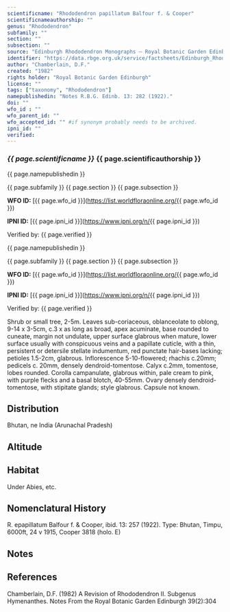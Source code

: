 ```yaml
---
scientificname: "Rhododendron papillatum Balfour f. & Cooper"
scientificnameauthorship: ""
genus: "Rhododendron"
subfamily: ""
section: ""
subsection: ""
source: "Edinburgh Rhododendron Monographs – Royal Botanic Garden Edinburgh"
identifier: "https://data.rbge.org.uk/service/factsheets/Edinburgh_Rhododendron_Monographs.xhtml"
author: "Chamberlain, D.F."
created: "1982"
rights holder: "Royal Botanic Garden Edinburgh"
license: ""
tags: ["taxonomy", "Rhododendron"]
namepublishedin: "Notes R.B.G. Edinb. 13: 282 (1922)."
doi: ""
wfo_id : ""
wfo_parent_id: ""
wfo_accepted_id: "" #if synonym probably needs to be archived.                      
ipni_id: ""
verified:
---
```

### _{{ page.scientificname }}_ {{ page.scientificauthorship }}
 {{ page.namepublishedin }}

{{ page.subfamily }} {{ page.section }} {{ page.subsection }}

**WFO ID:** [{{ page.wfo_id }}](https://list.worldfloraonline.org/{{ page.wfo_id }})

**IPNI ID:** [{{ page.ipni_id }}](https://www.ipni.org/n/{{ page.ipni_id }})

Verified by: {{ page.verified }}

 {{ page.namepublishedin }}

{{ page.subfamily }} {{ page.section }} {{ page.subsection }}

**WFO ID:** [{{ page.wfo_id }}](https://list.worldfloraonline.org/{{ page.wfo_id }})

**IPNI ID:** [{{ page.ipni_id }}](https://www.ipni.org/n/{{ page.ipni_id }})

Verified by: {{ page.verified }}



Shrub or small tree, 2-5m. Leaves sub-coriaceous, oblanceolate to oblong, 9-14 x 3-5cm, c.3 x as long as broad, apex acuminate, base rounded to cuneate, margin not undulate, upper surface glabrous when mature, lower surface usually with conspicuous veins and a papillate cuticle, with a thin, persistent or detersile stellate indumentum, red punctate hair-bases lacking; petioles 1.5-2cm, glabrous. Inflorescence 5-10-flowered; rhachis c.20mm; pedicels c. 20mm, densely dendroid-tomentose. Calyx c.2mm, tomentose, lobes rounded. Corolla campanulate, glabrous within, pale cream to pink, with purple flecks and a basal blotch, 40-55mm. Ovary densely dendroid-tomentose, with stipitate glands; style glabrous. Capsule not known.

## Distribution
Bhutan, ne India (Arunachal Pradesh)

## Altitude


## Habitat
Under Abies, etc.

## Nomenclatural History
R. epapillatum Balfour f. & Cooper, ibid. 13: 257 (1922). Type: Bhutan, Timpu, 6000ft, 24 v 1915, Cooper 3818 (holo. E)
                       
## Notes


## References

Chamberlain, D.F. (1982) A Revision of Rhododendron II. Subgenus Hymenanthes. Notes From the Royal Botanic Garden Edinburgh 39(2):304

